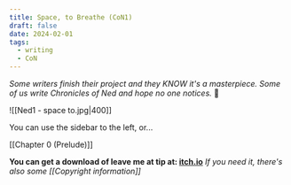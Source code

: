 ```yaml
---
title: Space, to Breathe (CoN1)
draft: false
date: 2024-02-01
tags:
  - writing
  - CoN
---
```

*Some writers finish their project and they KNOW it's a masterpiece. Some of us write Chronicles of Ned and hope no one notices.* 🤣

![[Ned1 - space to.jpg|400]]

You can use the sidebar to the left, or...

[[Chapter 0 (Prelude)]]

**You can get a download of leave me at tip at: [itch.io](https://hexdsl.itch.io/ned1)** 
*If you need it, there's also some [[Copyright information]]*